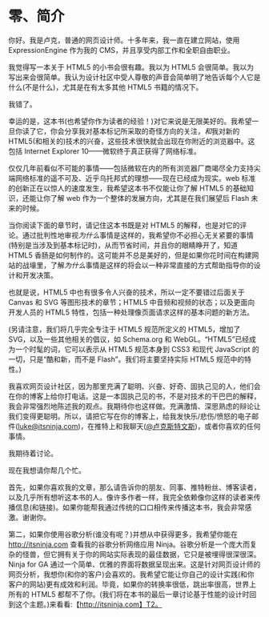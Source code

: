 # 零、简介

你好。我是卢克，普通的网页设计师。十多年来，我一直在建立网站，使用 ExpressionEngine 作为我的 CMS，并且享受内部工作和全职自由职业。

我觉得写一本关于 HTML5 的小书会很有趣。我以为 HTML5 会很简单。我以为写出来会很简单。我认为设计社区中受人尊敬的声音会简单明了地告诉每个人它是什么(不是什么)，尤其是在有太多其他 HTML5 书籍的情况下。

我错了。

幸运的是，这本书(也希望你作为读者的经验！)对它来说是无限美好的。我希望一旦你读了它，你会分享我对基本标记所采取的奇怪方向的关注，*和*我对新的 HTML5(和相关的)技术的兴奋，这些技术很快就会出现在你附近的浏览器中。这包括 Internet Explorer 10——微软终于真正获得了网络标准。

仅仅几年前看似不可能的事情——包括微软在内的所有浏览器厂商竭尽全力支持尖端网络标准的遥不可及、近乎乌托邦式的理想——现在已经成为现实。web 标准的创新正在以惊人的速度发生，我希望这本书不仅能让你了解 HTML5 的基础知识，还能让你了解 web 作为一个整体的发展方向，尤其是在我们展望后 Flash 未来的时候。

当你阅读下面的章节时，请记住这本书既是对 HTML5 的解释，也是对它的评论。通过批判性地审视*为什么*事情是这样的，我希望你不必担心无关紧要的事情(特别是当涉及到基本标记时)，从而节省时间，并且你的眼睛睁开了，知道 HTML5 香肠是如何制作的。这可能并不总是美好的，但是如果你花时间在构建网站的战壕里，了解*为什么*事情是这样的将会以一种非常直接的方式帮助指导你的设计和开发决策。

也就是说，HTML5 中也有很多令人兴奋的技术，所以一定不要错过后面关于 Canvas 和 SVG 等图形技术的章节；HTML5 中音频和视频的状态；以及更面向开发人员的 HTML5 特性，包括一种处理像页面请求这样的基本问题的新方法。

(另请注意，我们将几乎完全专注于 HTML5 规范所定义的 HTML5，增加了 SVG，以及一些其他相关的倡议，如 Schema.org 和 WebGL。“HTML5”已经成为一个时髦的词，它可以表示从 HTML5 规范本身到 CSS3 和现代 JavaScript 的一切，只是“酷和新，而不是 Flash”。我们将主要坚持实际 HTML5 规范中的特性。)

我喜欢网页设计社区，因为那里充满了聪明、兴奋、好奇、固执己见的人，他们会在你的博客上给你打电话。这是一本固执己见的书，不是对技术的干巴巴的解释，我会非常强烈地陈述我的观点。我期待你也这样做。充满激情、深思熟虑的辩论让我们变得更聪明。所以，请把它写在你的博客上，给我发快乐/悲伤/愤怒的电子邮件([luke@itsninja.com](mailto:luke@itsninja.com))，在推特上和我聊天([@卢克斯特文斯](http://twitter.com/lukestevens))，或者你喜欢的任何事情。

我期待着讨论。

现在我想请你帮几个忙。

首先，如果你喜欢我的文章，那么请告诉你的朋友、同事、推特粉丝、博客读者，以及几乎所有想听这本书的人。像许多作者一样，我完全依赖像你这样的读者来传播信息(和链接)。如果你能帮我通过传统的口口相传来传播这本书，我会非常感激。谢谢你。

第二，如果你使用谷歌分析(谁没有呢？)并想从中获得更多，我希望你能在 http://itsninja.com 查看我的谷歌分析网络应用 Ninja。谷歌分析是一个庞大而复杂的怪兽，但它拥有关于你的网站实际表现的最佳数据，它只是被埋得很深很深。Ninja for GA 通过一个简单、优雅的界面将数据呈现出来。这是针对网页设计师的网页分析，我想你(和你的客户)会喜欢的。我希望它能让你自己的设计实践(和你客户的网站)更有成效和利润。毕竟，如果你的转换率很低，跳出率很高，世界上所有的 HTML5 都帮不了你。(我们将在本书的最后一章讨论基于性能的设计时回到这个主题。)来看看:【http://itsninja.com】T2。